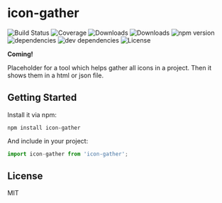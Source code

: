 # icon-gather

![Build Status](https://img.shields.io/travis/yanghuabei/icon-gather.svg)
![Coverage](https://img.shields.io/coveralls/yanghuabei/icon-gather.svg)
![Downloads](https://img.shields.io/npm/dm/icon-gather.svg)
![Downloads](https://img.shields.io/npm/dt/icon-gather.svg)
![npm version](https://img.shields.io/npm/v/icon-gather.svg)
![dependencies](https://img.shields.io/david/yanghuabei/icon-gather.svg)
![dev dependencies](https://img.shields.io/david/dev/yanghuabei/icon-gather.svg)
![License](https://img.shields.io/npm/l/icon-gather.svg)

**Coming!**

Placeholder for a tool which helps gather all icons in a project. Then it shows them in a html or json file.

## Getting Started

Install it via npm:

```shell
npm install icon-gather
```

And include in your project:

```javascript
import icon-gather from 'icon-gather';
```

## License

MIT
